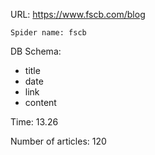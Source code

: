 URL: https://www.fscb.com/blog

    Spider name: fscb

DB Schema:
- title
- date
- link
- content

Time: 13.26

Number of articles: 120
